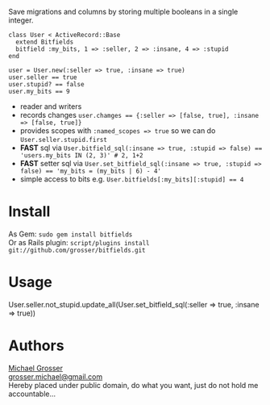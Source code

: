Save migrations and columns by storing multiple booleans in a single integer.

    class User < ActiveRecord::Base
      extend Bitfields
      bitfield :my_bits, 1 => :seller, 2 => :insane, 4 => :stupid
    end

    user = User.new(:seller => true, :insane => true)
    user.seller == true
    user.stupid? == false
    user.my_bits == 9

 - reader and writers
 - records changes `user.chamges == {:seller => [false, true], :insane => [false, true]}`
 - provides scopes with `:named_scopes => true` so we can do `User.seller.stupid.first`
 - **FAST** sql via `User.bitfield_sql(:insane => true, :stupid => false) == 'users.my_bits IN (2, 3)' # 2, 1+2`
 - **FAST** setter sql via `User.set_bitfield_sql(:insane => true, :stupid => false) == 'my_bits = (my_bits | 6) - 4'`
 - simple access to bits e.g. `User.bitfields[:my_bits][:stupid] == 4`

Install
=======
As Gem: ` sudo gem install bitfields `  
Or as Rails plugin: ` script/plugins install git://github.com/grosser/bitfields.git `

Usage
=====

  User.seller.not_stupid.update_all(User.set_bitfield_sql(:seller => true, :insane => true))

Authors
=======
[Michael Grosser](http://pragmatig.wordpress.com)  
grosser.michael@gmail.com  
Hereby placed under public domain, do what you want, just do not hold me accountable...